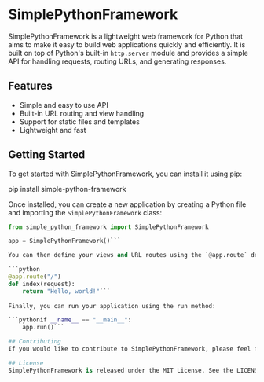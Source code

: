 # SimplePythonFramework

SimplePythonFramework is a lightweight web framework for Python that aims to make it easy to build web applications quickly and efficiently. It is built on top of Python's built-in `http.server` module and provides a simple API for handling requests, routing URLs, and generating responses.

## Features

- Simple and easy to use API
- Built-in URL routing and view handling
- Support for static files and templates
- Lightweight and fast

## Getting Started

To get started with SimplePythonFramework, you can install it using pip:

pip install simple-python-framework

Once installed, you can create a new application by creating a Python file and importing the `SimplePythonFramework` class:

```python
from simple_python_framework import SimplePythonFramework

app = SimplePythonFramework()```

You can then define your views and URL routes using the `@app.route` decorator:

```python
@app.route("/")
def index(request):
    return "Hello, world!"```
    
Finally, you can run your application using the run method:

```pythonif __name__ == "__main__":
    app.run()```

## Contributing
If you would like to contribute to SimplePythonFramework, please feel free to submit a pull request or open an issue. We welcome contributions of all kinds, including bug fixes, new features, documentation improvements, and more.

## License
SimplePythonFramework is released under the MIT License. See the LICENSE file for more information.
